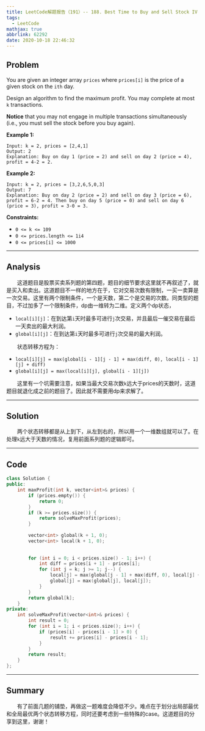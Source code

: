 ```yaml
---
title: LeetCode解题报告（191）-- 188. Best Time to Buy and Sell Stock IV
tags:
  - LeetCode
mathjax: true
abbrlink: 62292
date: 2020-10-18 22:46:32
---
```


## Problem

You are given an integer array `prices` where `prices[i]` is the price of a given stock on the `ith` day.

Design an algorithm to find the maximum profit. You may complete at most `k` transactions.

**Notice** that you may not engage in multiple transactions simultaneously (i.e., you must sell the stock before you buy again).

<!-- more -->

**Example 1:**

```
Input: k = 2, prices = [2,4,1]
Output: 2
Explanation: Buy on day 1 (price = 2) and sell on day 2 (price = 4), profit = 4-2 = 2.
```

**Example 2:**

```
Input: k = 2, prices = [3,2,6,5,0,3]
Output: 7
Explanation: Buy on day 2 (price = 2) and sell on day 3 (price = 6), profit = 6-2 = 4. Then buy on day 5 (price = 0) and sell on day 6 (price = 3), profit = 3-0 = 3.
```

**Constraints:**

- `0 <= k <= 109`
- `0 <= prices.length <= 1i4`
- `0 <= prices[i] <= 1000`

------

## Analysis

&emsp;&emsp;这道题目是股票买卖系列题的第四题，题目的细节要求这里就不再叙述了，就是买入和卖出。这道题目不一样的地方在于，它对交易次数有限制，一买一卖算是一次交易。这里有两个限制条件，一个是天数，第二个是交易的次数。同类型的题目，不过加多了一个限制条件，dp由一维转为二维。定义两个dp状态，

- `local[i][j]`：在到达第`i`天时最多可进行`j`次交易，并且最后一催交易在最后一天卖出的最大利润。
- `global[i][j]`：在到达第`i`天时最多可进行`j`次交易的最大利润。

&emsp;&emsp;状态转移方程为：

- `local[i][j] = max(global[i - 1][j - 1] + max(diff, 0), local[i - 1][j] + diff)`
- `global[i][j] = max(local[i][j], global[i - 1][j])`

&emsp;&emsp;这里有一个坑需要注意，如果当最大交易次数`k`远大于prices的天数时，这道题目就退化成之前的题目了。因此就不需要用dp来求解了。

------

## Solution

&emsp;&emsp;两个状态转移都是从上到下，从左到右的，所以用一个一维数组就可以了。在处理`k`远大于天数的情况，复用前面系列题的逻辑即可。

------

## Code

```c++
class Solution {
public:
    int maxProfit(int k, vector<int>& prices) {
        if (prices.empty()) {
            return 0;
        }
        if (k >= prices.size()) {
            return solveMaxProfit(prices);
        }
        
        vector<int> global(k + 1, 0);
        vector<int> local(k + 1, 0);
        
        
        for (int i = 0; i < prices.size() - 1; i++) {
            int diff = prices[i + 1] - prices[i];
            for (int j = k; j >= 1; j--) {
                local[j] = max(global[j - 1] + max(diff, 0), local[j] + diff);
                global[j] = max(global[j], local[j]);
            }
        }
        return global[k];
    }
private:
    int solveMaxProfit(vector<int>& prices) {
        int result = 0;
        for (int i = 1; i < prices.size(); i++) {
            if (prices[i] - prices[i - 1] > 0) {
                result += prices[i] - prices[i - 1];
            }
        }
        return result;
    }
};
```

------

## Summary

&emsp;&emsp;有了前面几题的铺垫，再做这一题难度会降低不少。难点在于划分出局部最优和全局最优两个状态转移方程，同时还要考虑到一些特殊的case。这道题目的分享到这里，谢谢！
